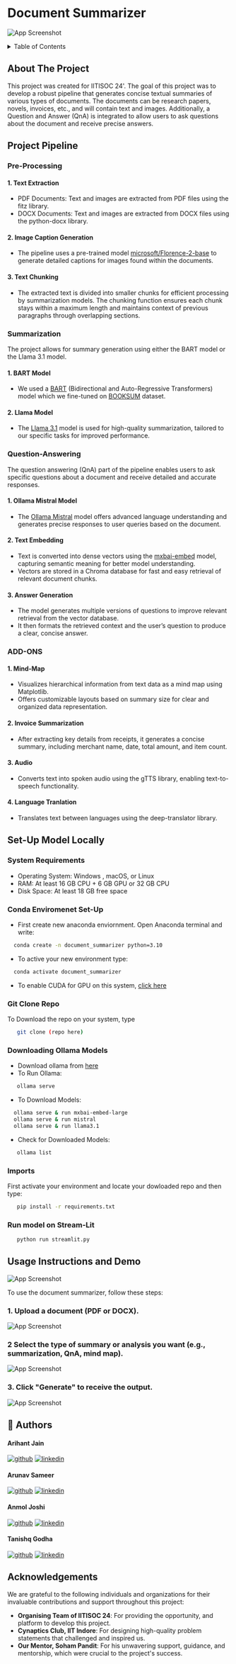 
# Document Summarizer





![App Screenshot](https://postimg.cc/svHwcC3K)

<details>
<summary>Table of Contents</summary>

- [Document Summarizer](#document-summarizer)
- [About The Project](#about-the-project)
- [Project Pipeline](#project-pipeline)
  - [Pre-Processing](#pre-processing)
  - [Summarization](#summarization)
  - [Question-Answering](#question-answering)
- [ADD-ONS](#add-ons)
- [Usage Instructions and Demo](#usage-instructions-and-demo)
- [Authors](#authors)
- [Acknowledgements](#acknowledgements)

</details>

## About The Project

This project was created for IITISOC 24'. The goal of this project was to develop a robust pipeline that generates concise textual summaries of various types of documents. The documents can be research papers, novels, invoices, etc., and will contain text and images. Additionally, a Question and Answer (QnA) is integrated to  allow users to ask questions about the document and receive precise answers.

## Project Pipeline


### Pre-Processing

#### 1. Text Extraction

- PDF Documents: Text and images are extracted from PDF files using the fitz library.
- DOCX Documents: Text and images are extracted from DOCX files using the python-docx library.


#### 2. Image Caption Generation
- The pipeline uses a pre-trained model [microsoft/Florence-2-base](https://huggingface.co/microsoft/Florence-2-base) to generate detailed captions for images found within the documents.


#### 3. Text Chunking

- The extracted text is divided into smaller chunks for efficient processing by summarization models. The chunking function ensures each chunk stays within a maximum length and maintains context of previous paragraphs through overlapping sections.

### Summarization
The project allows for summary generation using either the BART model or the Llama 3.1 model.

#### 1. BART Model
- We used a [BART](https://huggingface.co/facebook/bart-large-cnn) (Bidirectional and Auto-Regressive Transformers) model which we fine-tuned on [BOOKSUM](https://huggingface.co/datasets/kmfoda/booksum) dataset.

#### 2. Llama Model
- The [Llama 3.1](https://llama.meta.com) model is used for high-quality summarization, tailored to our specific tasks for improved performance.

### Question-Answering
The question answering (QnA) part of the pipeline enables users to ask specific questions about a document and receive detailed and accurate responses.

#### 1. Ollama Mistral Model

- The [Ollama Mistral](https://ollama.com/library/mistral) model offers advanced language understanding and generates precise responses to user queries based on the document.

#### 2. Text Embedding
- Text is converted into dense vectors using the [mxbai-embed](https://ollama.com/library/mxbai-embed-large) model, capturing semantic meaning for better model understanding.
- Vectors are stored in a Chroma database for fast and easy retrieval of relevant document chunks.
#### 3. Answer Generation
- The model generates multiple versions of questions to improve relevant retrieval from the vector database.
- It then formats the retrieved context and the user’s question to produce a clear, concise answer.




### ADD-ONS

#### 1. Mind-Map
- Visualizes hierarchical information from text data as a mind map using Matplotlib.
- Offers customizable layouts based on summary size for clear and organized data representation.

#### 2. Invoice Summarization
- After extracting key details from receipts, it generates a concise summary, including merchant name, date, total amount, and item count.
#### 3. Audio 
- Converts text into spoken audio using the gTTS library, enabling text-to-speech functionality. 
#### 4. Language Tranlation
- Translates text between languages using the deep-translator library.






## Set-Up Model Locally

### System Requirements

- Operating System: Windows , macOS, or Linux
- RAM: At least 16 GB CPU + 6 GB GPU or 32 GB CPU
- Disk Space: At least 18 GB free space

### Conda Enviromenet Set-Up
- First create new anaconda enviornment. Open Anaconda terminal and write:
```bash
  conda create -n document_summarizer python=3.10 
```

- To active your new environment type:
```bash
  conda activate document_summarizer 
```
- To enable CUDA for GPU on this system, [click here](https://pytorch.org/get-started/locally/)

### Git Clone Repo
To Download the repo on your system, type
```bash
   git clone (repo here)
```
### Downloading Ollama Models
- Download ollama from [here](https://ollama.com/)
- To Run Ollama:
```bash
   ollama serve
```
- To Download Models:
 ```bash
   ollama serve & run mxbai-embed-large
   ollama serve & run mistral
   ollama serve & run llama3.1
```
-  Check for Downloaded Models:
```bash
   ollama list
```
### Imports 
First activate your environment and locate your dowloaded repo and then type:
```bash
   pip install -r requirements.txt
```

### Run model on Stream-Lit
```bash
   python run streamlit.py
```












## Usage Instructions and Demo
![App Screenshot](https://via.placeholder.com/468x300?text=App+Screenshot+Here)

To use the document summarizer, follow these steps:

### 1. Upload a document (PDF or DOCX).
![App Screenshot](https://via.placeholder.com/468x300?text=App+Screenshot+Here)

### 2 Select the type of summary or analysis you want (e.g., summarization, QnA, mind map).
![App Screenshot](https://via.placeholder.com/468x300?text=App+Screenshot+Here)


### 3. Click "Generate" to receive the output.
![App Screenshot](https://via.placeholder.com/468x300?text=App+Screenshot+Here)
## 🔗 Authors

 #### Arihant Jain

 [![github](https://img.shields.io/badge/github-000?style=for-the-badge&logo=github&logoColor=white)](https://github.com/Arihant779)
[![linkedin](https://img.shields.io/badge/linkedin-0A66C2?style=for-the-badge&logo=linkedin&logoColor=white)](https://www.linkedin.com/in/arihant-jain-a946962a6/)

#### Arunav Sameer

 [![github](https://img.shields.io/badge/github-000?style=for-the-badge&logo=github&logoColor=white)](https://github.com/arunavsameer)
[![linkedin](https://img.shields.io/badge/linkedin-0A66C2?style=for-the-badge&logo=linkedin&logoColor=white)](https://www.linkedin.com/in/arunav-sameer-012129230/)

#### Anmol Joshi

 [![github](https://img.shields.io/badge/github-000?style=for-the-badge&logo=github&logoColor=white)](https://github.com/Anmol-Joshi004)
[![linkedin](https://img.shields.io/badge/linkedin-0A66C2?style=for-the-badge&logo=linkedin&logoColor=white)](https://www.linkedin.com/in/anmol-joshi-64a041286/)


#### Tanishq Godha 

 [![github](https://img.shields.io/badge/github-000?style=for-the-badge&logo=github&logoColor=white)](https://github.com/Tanishq-Godha)
[![linkedin](https://img.shields.io/badge/linkedin-0A66C2?style=for-the-badge&logo=linkedin&logoColor=white)](https://www.linkedin.com/in/tanishq-godha-08a7a12b0/)








## Acknowledgements

We are grateful to the following individuals and organizations for their invaluable contributions and support throughout this project:

- **Organising Team of IITISOC 24**: For providing the opportunity, and platform to develop this project. 
- **Cynaptics Club, IIT Indore**: For designing high-quality problem statements that challenged and inspired us.
- **Our Mentor, Soham Pandit**: For his unwavering support, guidance, and mentorship, which were crucial to the project's success.


